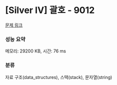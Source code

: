 # [Silver IV] 괄호 - 9012 

[문제 링크](https://www.acmicpc.net/problem/9012) 

### 성능 요약

메모리: 29200 KB, 시간: 76 ms

### 분류

자료 구조(data_structures), 스택(stack), 문자열(string)

